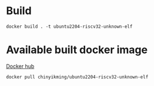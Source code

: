 # Build
```
docker build . -t ubuntu2204-riscv32-unknown-elf
```

# Available built docker image
[Docker hub](https://hub.docker.com/r/chinyikming/ubuntu2204-riscv32-unknown-elf)
```
docker pull chinyikming/ubuntu2204-riscv32-unknown-elf
```
